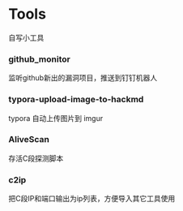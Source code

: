 # Tools

自写小工具

### github_monitor

监听github新出的漏洞项目，推送到钉钉机器人

### typora-upload-image-to-hackmd

typora 自动上传图片到 imgur

### AliveScan

存活C段探测脚本

### c2ip

把C段IP和端口输出为ip列表，方便导入其它工具使用
